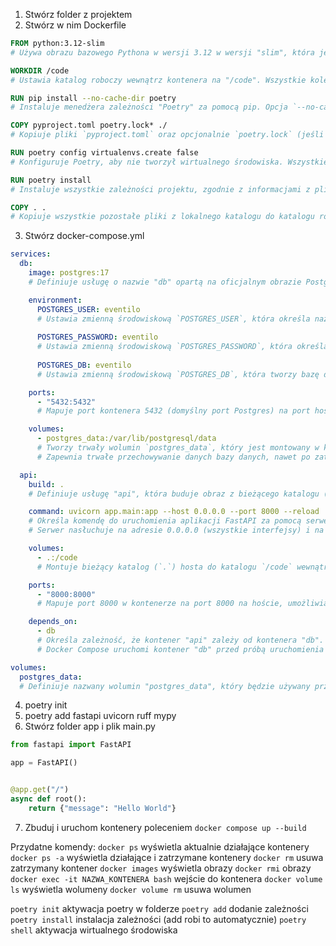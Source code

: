 1. Stwórz folder z projektem
2. Stwórz w nim Dockerfile
```Dockerfile
FROM python:3.12-slim  
# Używa obrazu bazowego Pythona w wersji 3.12 w wersji "slim", która jest lżejsza i zajmuje mniej miejsca niż pełne obrazy.

WORKDIR /code  
# Ustawia katalog roboczy wewnątrz kontenera na "/code". Wszystkie kolejne polecenia będą wykonywane w tym katalogu.

RUN pip install --no-cache-dir poetry  
# Instaluje menedżera zależności "Poetry" za pomocą pip. Opcja `--no-cache-dir` zapobiega zapisywaniu tymczasowych plików instalacyjnych, co oszczędza miejsce w obrazie.

COPY pyproject.toml poetry.lock* ./  
# Kopiuje pliki `pyproject.toml` oraz opcjonalnie `poetry.lock` (jeśli istnieje) z lokalnego systemu do katalogu roboczego kontenera (`/code`). Te pliki zawierają informacje o zależnościach projektu.

RUN poetry config virtualenvs.create false  
# Konfiguruje Poetry, aby nie tworzył wirtualnego środowiska. Wszystkie zależności będą instalowane globalnie (wewnątrz systemowego środowiska kontenera).

RUN poetry install  
# Instaluje wszystkie zależności projektu, zgodnie z informacjami z plików `pyproject.toml` i `poetry.lock`.

COPY . .  
# Kopiuje wszystkie pozostałe pliki z lokalnego katalogu do katalogu roboczego kontenera (`/code`), aby kontener miał dostęp do pełnego kodu aplikacji.

```
3. Stwórz docker-compose.yml
```yml
services:
  db:
    image: postgres:17  
    # Definiuje usługę o nazwie "db" opartą na oficjalnym obrazie Postgres w wersji 17.

    environment:
      POSTGRES_USER: eventilo  
      # Ustawia zmienną środowiskową `POSTGRES_USER`, która określa nazwę użytkownika w bazie danych na "eventilo".
      
      POSTGRES_PASSWORD: eventilo  
      # Ustawia zmienną środowiskową `POSTGRES_PASSWORD`, która określa hasło użytkownika bazy danych na "eventilo".
      
      POSTGRES_DB: eventilo  
      # Ustawia zmienną środowiskową `POSTGRES_DB`, która tworzy bazę danych o nazwie "eventilo" po uruchomieniu kontenera.

    ports:
      - "5432:5432"  
      # Mapuje port kontenera 5432 (domyślny port Postgres) na port hosta 5432, co pozwala na dostęp do bazy danych z zewnątrz kontenera.

    volumes:
      - postgres_data:/var/lib/postgresql/data  
      # Tworzy trwały wolumin `postgres_data`, który jest montowany w katalogu `/var/lib/postgresql/data` wewnątrz kontenera. 
      # Zapewnia trwałe przechowywanie danych bazy danych, nawet po zatrzymaniu kontenera.

  api:
    build: .  
    # Definiuje usługę "api", która buduje obraz z bieżącego katalogu (`.`), korzystając z pliku Dockerfile.

    command: uvicorn app.main:app --host 0.0.0.0 --port 8000 --reload  
    # Określa komendę do uruchomienia aplikacji FastAPI za pomocą serwera Uvicorn. 
    # Serwer nasłuchuje na adresie 0.0.0.0 (wszystkie interfejsy) i na porcie 8000, z włączoną opcją "reload" dla automatycznego przeładowania podczas zmian w kodzie.

    volumes:
      - .:/code  
      # Montuje bieżący katalog (`.`) hosta do katalogu `/code` wewnątrz kontenera, co pozwala na bieżące wprowadzanie zmian w kodzie bez konieczności odbudowywania obrazu.

    ports:
      - "8000:8000"  
      # Mapuje port 8000 w kontenerze na port 8000 na hoście, umożliwiając dostęp do aplikacji API z zewnątrz kontenera.

    depends_on:
      - db  
      # Określa zależność, że kontener "api" zależy od kontenera "db". 
      # Docker Compose uruchomi kontener "db" przed próbą uruchomienia "api".

volumes:
  postgres_data:  
  # Definiuje nazwany wolumin "postgres_data", który będzie używany przez usługę "db" do trwałego przechowywania danych bazy danych.

```
4. poetry init
5. poetry add fastapi uvicorn ruff mypy
6. Stwórz folder app i plik main.py
```python
from fastapi import FastAPI

app = FastAPI()


@app.get("/")
async def root():
    return {"message": "Hello World"}
```
7. Zbuduj i uruchom kontenery poleceniem `docker compose up --build`

Przydatne komendy:
`docker ps`  wyświetla aktualnie działające kontenery
`docker ps -a` wyświetla działające i zatrzymane kontenery
`docker rm` usuwa zatrzymany kontener
`docker images` wyświetla obrazy
`docker rmi` obrazy
`docker exec -it NAZWA_KONTENERA bash` wejście do kontenera
`docker volume ls` wyświetla wolumeny
`docker volume rm` usuwa wolumen

`poetry init` aktywacja poetry w folderze
`poetry add` dodanie zależności
`poetry install` instalacja zależności (add robi to automatycznie)
`poetry shell` aktywacja wirtualnego środowiska 
